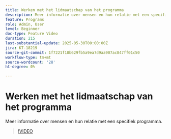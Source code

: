 ```yaml
---
title: Werken met het lidmaatschap van het programma
description: Meer informatie over mensen en hun relatie met een specifiek programma.
feature: Programs
role: Admin, User
level: Beginner
doc-type: Feature Video
duration: 215
last-substantial-update: 2025-05-30T00:00:00Z
jira: KT-18219
source-git-commit: 1f7221f18b629fb5a9ea7d9aa907ac847ff01c50
workflow-type: tm+mt
source-wordcount: '28'
ht-degree: 0%

---
```



# Werken met het lidmaatschap van het programma

Meer informatie over mensen en hun relatie met een specifiek programma.

>[!VIDEO](https://video.tv.adobe.com/v/3463189/?learn=on&enablevpops)
